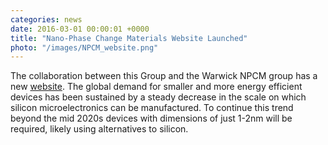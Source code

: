 ```yaml
---
categories: news
date: 2016-03-01 00:00:01 +0000
title: "Nano-Phase Change Materials Website Launched"
photo: "/images/NPCM_website.png"
---
```


 The collaboration between this Group and the Warwick NPCM group has a new [website](https://warwick.ac.uk/fac/sci/csc_old/collab/npcms/). The global demand for smaller and more energy efficient devices has been sustained by a steady decrease in the scale on which silicon microelectronics can be manufactured. To continue this trend beyond the mid 2020s devices with dimensions of just 1-2nm will be required, likely using alternatives to silicon.
